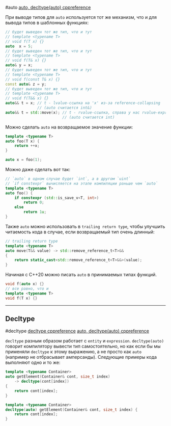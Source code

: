 #auto 
[auto, decltype(auto) cppreference](https://en.cppreference.com/w/cpp/language/auto)

При выводе типов для `auto` используется тот же механизм, что и для вывода типов в шаблонных функциях:
```C++
// будет выведен тот же тип, что и тут
// template <typename T>
// void f(T x) {}
auto  x = 5;
// будет выведен тот же тип, что и тут
// template <typename T>
// void f(T& x) {}
auto& y = x;
// будет выведен тот же тип, что и тут
// template <typename T>
// void f(const T& x) {}
const auto& z = y;
// будет выведен тот же тип, что и тут
// template <typename T>
// void f(T&& x) {}
auto&& t = x; // t - lvalue-ссылка на 'x' из-за reference-collapsing
			  // (auto считается int&)
auto&& t = std::move(x); // t - rvalue-ссылка, справа у нас rvalue-expression
						 // (auto считается int)
```

Можно сделать `auto` на возвращаемое значение функции:
```C++
template <typename T>
auto foo(T x) {
	return ++x;
}

auto x = foo(1);
```

Можно даже сделать вот так:
```C++
// `auto` в одном случае будет `int`, а в другом `uint`
// `if constexpr` вычисляется на этапе компиляции раньше чем `auto`
template <typename T>
auto foo() {
	if constexpr (std::is_save_v<T, int>)
		return 0;
	else
		return 1u;
}
```

Также `auto` можно использовать в `trailing return type`, чтобы улучшить читаемость кода в случае, если возвращаемый тип очень длинный:
```C++
// trailing return type
template <typename T>
auto move(T&& value) -> std::remove_reference_t<T>&&
{
	return static_cast<std::remove_reference_t<T>&&>(value);
}
```

Начиная с C++20 можно писать `auto` в принимаемых типах функций.
```C++
void f(auto x) {}
// все равно, что и
template <typename T>
void f(T x) {}
```

---
## Decltype
#decltype
[decltype cppreference](https://en.cppreference.com/w/cpp/language/decltype)
[auto, decltype(auto) cppreference](https://en.cppreference.com/w/cpp/language/auto)

`decltype` разным образом работает с `entity` и `expression`.  `decltype(auto)` говорит компилятору вывести тип самостоятельно, но как если бы мы применяли `decltype` к этому выражению, а не просто как `auto` (например не отбрасывает амперсанды). Следующие примеры кода выполняют одно и то же:
```C++
template <typename Container>
auto getElement(Container& cont, size_t index)
    -> decltype(cont[index])
{
    return cont[index];
}

template <typename Container>
decltype(auto) getElement(Container& cont, size_t index) {
    return cont[index];
}
```

